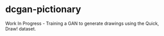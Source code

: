 # dcgan-pictionary
Work In Progress - Training a GAN to generate drawings using the Quick, Draw! dataset.
